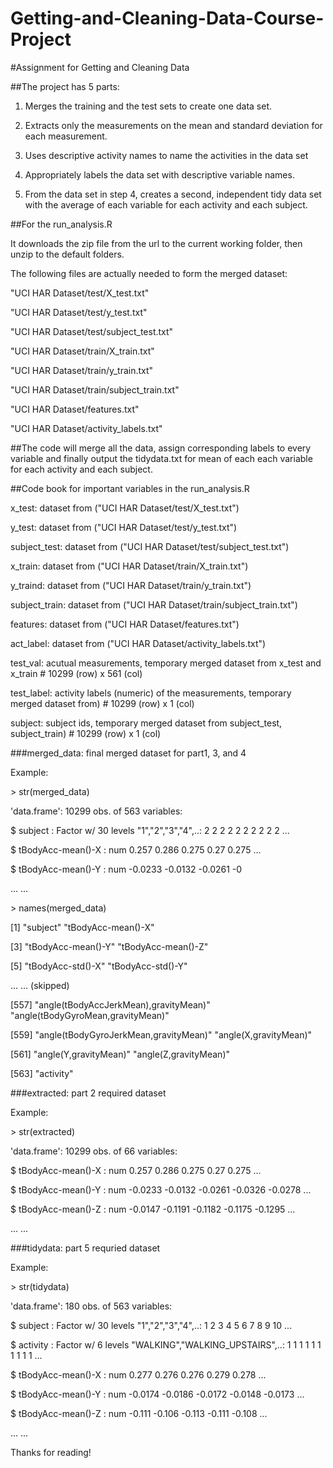 # Getting-and-Cleaning-Data-Course-Project

#Assignment for Getting and Cleaning Data

##The project has 5 parts: 

1. Merges the training and the test sets to create one data set.

2. Extracts only the measurements on the mean and standard deviation for each measurement.

3. Uses descriptive activity names to name the activities in the data set

4. Appropriately labels the data set with descriptive variable names.

5. From the data set in step 4, creates a second, independent tidy data set with the average of 
   each variable for each activity and each subject.


##For the run_analysis.R

It downloads the zip file from the url to the current working folder, then unzip to the default folders.

The following files are actually needed to form the merged dataset:

"UCI HAR Dataset/test/X_test.txt"

"UCI HAR Dataset/test/y_test.txt"

"UCI HAR Dataset/test/subject_test.txt"

"UCI HAR Dataset/train/X_train.txt"

"UCI HAR Dataset/train/y_train.txt"

"UCI HAR Dataset/train/subject_train.txt"

"UCI HAR Dataset/features.txt"

"UCI HAR Dataset/activity_labels.txt"


##The code will merge all the data, assign corresponding labels to every variable and finally output the tidydata.txt for mean of each each variable for each activity and each subject.


##Code book for important variables in the run_analysis.R

x_test: dataset from ("UCI HAR Dataset/test/X_test.txt")

y_test: dataset from ("UCI HAR Dataset/test/y_test.txt")

subject_test: dataset from ("UCI HAR Dataset/test/subject_test.txt")

x_train: dataset from ("UCI HAR Dataset/train/X_train.txt")

y_traind: dataset from ("UCI HAR Dataset/train/y_train.txt")

subject_train: dataset from ("UCI HAR Dataset/train/subject_train.txt")

features: dataset from ("UCI HAR Dataset/features.txt")

act_label: dataset from ("UCI HAR Dataset/activity_labels.txt")


test_val: acutual measurements, temporary merged dataset from  x_test and x_train # 10299 (row) x 561 (col) 

test_label: activity labels (numeric) of the measurements, temporary merged dataset from) # 10299 (row) x 1 (col)

subject: subject ids, temporary merged dataset from subject_test, subject_train) # 10299 (row) x 1 (col)

###merged_data: final merged dataset for part1, 3, and 4

Example:

\> str(merged_data)

'data.frame':	10299 obs. of  563 variables:

 $ subject                             : Factor w/ 30 levels "1","2","3","4",..: 2 2 2 2 2 2 2 2 2 2 ...

 $ tBodyAcc-mean()-X                   : num  0.257 0.286 0.275 0.27 0.275 ...

 $ tBodyAcc-mean()-Y                   : num  -0.0233 -0.0132 -0.0261 -0

... ...
 

\> names(merged_data)

 [1] "subject"                              "tBodyAcc-mean()-X"                   

 [3] "tBodyAcc-mean()-Y"                    "tBodyAcc-mean()-Z"                   

 [5] "tBodyAcc-std()-X"                     "tBodyAcc-std()-Y"                     

... ... (skipped) 

 [557] "angle(tBodyAccJerkMean),gravityMean)" "angle(tBodyGyroMean,gravityMean)"    

 [559] "angle(tBodyGyroJerkMean,gravityMean)" "angle(X,gravityMean)"                

 [561] "angle(Y,gravityMean)"                 "angle(Z,gravityMean)"                

 [563] "activity"   
 

###extracted: part 2 required dataset

Example:

\> str(extracted)

 'data.frame':	10299 obs. of  66 variables:

 $ tBodyAcc-mean()-X          : num  0.257 0.286 0.275 0.27 0.275 ...

 $ tBodyAcc-mean()-Y          : num  -0.0233 -0.0132 -0.0261 -0.0326 -0.0278 ...

 $ tBodyAcc-mean()-Z          : num  -0.0147 -0.1191 -0.1182 -0.1175 -0.1295 ...

... ...


###tidydata: part 5 requried dataset

Example:

\> str(tidydata)

'data.frame':	180 obs. of  563 variables:

 $ subject                             : Factor w/ 30 levels "1","2","3","4",..: 1 2 3 4 5 6 7 8 9 10 ...

 $ activity                            : Factor w/ 6 levels "WALKING","WALKING_UPSTAIRS",..: 1 1 1 1 1 1 1 1 1 1 ...

 $ tBodyAcc-mean()-X                   : num  0.277 0.276 0.276 0.279 0.278 ...

 $ tBodyAcc-mean()-Y                   : num  -0.0174 -0.0186 -0.0172 -0.0148 -0.0173 ...

 $ tBodyAcc-mean()-Z                   : num  -0.111 -0.106 -0.113 -0.111 -0.108 ...

... ...


Thanks for reading!






